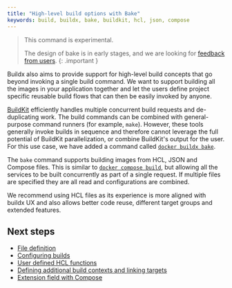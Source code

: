 ```yaml
---
title: "High-level build options with Bake"
keywords: build, buildx, bake, buildkit, hcl, json, compose
---
```


> This command is experimental.
>
> The design of bake is in early stages, and we are looking for [feedback from users](https://github.com/docker/buildx/issues).
{: .important }

Buildx also aims to provide support for high-level build concepts that go beyond
invoking a single build command. We want to support building all the images in
your application together and let the users define project specific reusable
build flows that can then be easily invoked by anyone.

[BuildKit](https://github.com/moby/buildkit) efficiently handles multiple
concurrent build requests and de-duplicating work. The build commands can be
combined with general-purpose command runners (for example, `make`). However,
these tools generally invoke builds in sequence  and therefore cannot leverage
the full potential of BuildKit parallelization, or combine BuildKit's output
for the user. For this use case, we have added a command called
[`docker buildx bake`](https://docs.docker.com/engine/reference/commandline/buildx_bake/).

The `bake` command supports building images from HCL, JSON and Compose files.
This is similar to [`docker compose build`](https://docs.docker.com/compose/reference/build/),
but allowing all the services to be built concurrently as part of a single
request. If multiple files are specified they are all read and configurations are
combined.

We recommend using HCL files as its experience is more aligned with buildx UX
and also allows better code reuse, different target groups and extended features.

## Next steps

* [File definition](file-definition.md)
* [Configuring builds](configuring-build.md)
* [User defined HCL functions](hcl-funcs.md)
* [Defining additional build contexts and linking targets](build-contexts.md)
* [Extension field with Compose](compose-xbake.md)

